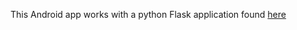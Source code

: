This Android app works with a python Flask application found [here](https://bitbucket.org/Labvolution/website)